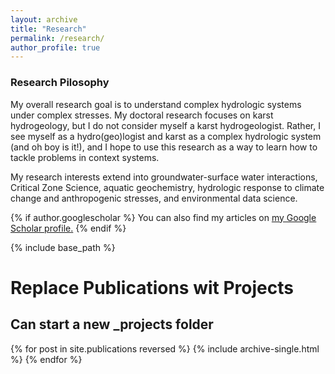 ```yaml
---
layout: archive
title: "Research"
permalink: /research/
author_profile: true
---
```


### Research Pilosophy

My overall research goal is to understand complex hydrologic systems under complex stresses. My doctoral research focuses on karst hydrogeology, but I do not consider myself a karst hydrogeologist. Rather, I see myself as a hydro(geo)logist and karst as a complex hydrologic system (and oh boy is it!), and I hope to use this research as a way to learn how to tackle problems in context systems. 

My research interests extend into groundwater-surface water interactions, Critical Zone Science, aquatic geochemistry, hydrologic response to climate change and anthropogenic stresses, and environmental data science.


{% if author.googlescholar %}
  You can also find my articles on <u><a href="{{author.googlescholar}}">my Google Scholar profile</a>.</u>
{% endif %}

{% include base_path %}

# Replace Publications wit Projects
## Can start a new _projects folder
{% for post in site.publications reversed %}
  {% include archive-single.html %}
{% endfor %}
